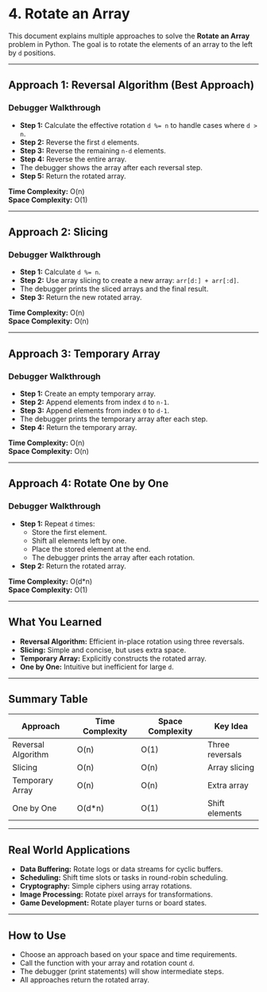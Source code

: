 # 4. Rotate an Array

This document explains multiple approaches to solve the **Rotate an Array** problem in Python. The goal is to rotate the elements of an array to the left by `d` positions.

---

## Approach 1: Reversal Algorithm (Best Approach)

### Debugger Walkthrough

- **Step 1:** Calculate the effective rotation `d %= n` to handle cases where `d > n`.
- **Step 2:** Reverse the first `d` elements.
- **Step 3:** Reverse the remaining `n-d` elements.
- **Step 4:** Reverse the entire array.
- The debugger shows the array after each reversal step.
- **Step 5:** Return the rotated array.

**Time Complexity:** O(n)  
**Space Complexity:** O(1)

---

## Approach 2: Slicing

### Debugger Walkthrough

- **Step 1:** Calculate `d %= n`.
- **Step 2:** Use array slicing to create a new array: `arr[d:] + arr[:d]`.
- The debugger prints the sliced arrays and the final result.
- **Step 3:** Return the new rotated array.

**Time Complexity:** O(n)  
**Space Complexity:** O(n)

---

## Approach 3: Temporary Array

### Debugger Walkthrough

- **Step 1:** Create an empty temporary array.
- **Step 2:** Append elements from index `d` to `n-1`.
- **Step 3:** Append elements from index `0` to `d-1`.
- The debugger prints the temporary array after each step.
- **Step 4:** Return the temporary array.

**Time Complexity:** O(n)  
**Space Complexity:** O(n)

---

## Approach 4: Rotate One by One

### Debugger Walkthrough

- **Step 1:** Repeat `d` times:
    - Store the first element.
    - Shift all elements left by one.
    - Place the stored element at the end.
    - The debugger prints the array after each rotation.
- **Step 2:** Return the rotated array.

**Time Complexity:** O(d*n)  
**Space Complexity:** O(1)

---

## What You Learned

- **Reversal Algorithm:** Efficient in-place rotation using three reversals.
- **Slicing:** Simple and concise, but uses extra space.
- **Temporary Array:** Explicitly constructs the rotated array.
- **One by One:** Intuitive but inefficient for large `d`.

---

## Summary Table

| Approach           | Time Complexity | Space Complexity | Key Idea         |
| ------------------ | --------------- | ---------------- | ---------------- |
| Reversal Algorithm | O(n)            | O(1)             | Three reversals  |
| Slicing            | O(n)            | O(n)             | Array slicing    |
| Temporary Array    | O(n)            | O(n)             | Extra array      |
| One by One         | O(d*n)          | O(1)             | Shift elements   |

---

## Real World Applications

- **Data Buffering:** Rotate logs or data streams for cyclic buffers.
- **Scheduling:** Shift time slots or tasks in round-robin scheduling.
- **Cryptography:** Simple ciphers using array rotations.
- **Image Processing:** Rotate pixel arrays for transformations.
- **Game Development:** Rotate player turns or board states.

---

## How to Use

- Choose an approach based on your space and time requirements.
- Call the function with your array and rotation count `d`.
- The debugger (print statements) will show intermediate steps.
- All approaches return the rotated array.
